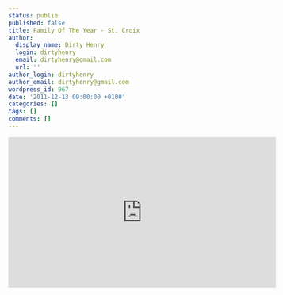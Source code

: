```yaml
---
status: publie
published: false
title: Family Of The Year - St. Croix
author:
  display_name: Dirty Henry
  login: dirtyhenry
  email: dirtyhenry@gmail.com
  url: ''
author_login: dirtyhenry
author_email: dirtyhenry@gmail.com
wordpress_id: 967
date: '2011-12-13 09:00:00 +0100'
categories: []
tags: []
comments: []
---
```

<iframe width="540" height="304" src="http://www.youtube.com/embed/CSRjyPIHkPM" frameborder="0" allowfullscreen></iframe>

